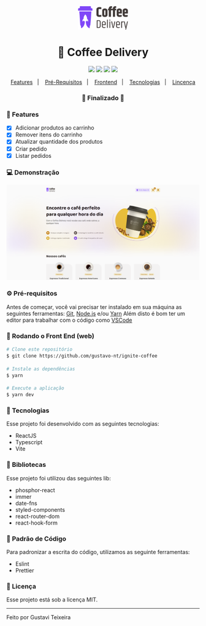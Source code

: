 <p align="center">
  <img src="https://github.com/gustavo-nt/ignite-coffee/blob/master/src/assets/logo.svg" alt="Coffee delivery" width="130"/>
</p>

<h1 align="center">
    🚀 Coffee Delivery
</h1>

<p align="center">
  <img src="https://img.shields.io/badge/react%20version-18.0.1-informational"/>
  <img src="https://img.shields.io/badge/score-10.00-important" />
  <img src="https://img.shields.io/badge/last%20commit-november-blue" />
  <img src="https://img.shields.io/badge/license-MIT-success"/>
</p>

<p align="center">
  <a href="#-features">Features</a>&nbsp;&nbsp;&nbsp;|&nbsp;&nbsp;&nbsp;
  <a href="#-pré-requisitos">Pré-Requisitos</a>&nbsp;&nbsp;&nbsp;|&nbsp;&nbsp;&nbsp;
  <a href="#-rodando-a-aplicação-web">Frontend</a>&nbsp;&nbsp;&nbsp;|&nbsp;&nbsp;&nbsp;
  <a href="#-tecnologias">Tecnologias</a>&nbsp;&nbsp;&nbsp;|&nbsp;&nbsp;&nbsp;
  <a href="#-licença">Lincença</a>
</p>

<h3 align="center"> 
🚧  Finalizado  🚧
</h3>

### 📎 Features

- [x] Adicionar produtos ao carrinho
- [x] Remover itens do carrinho
- [x] Atualizar quantidade dos produtos
- [x] Criar pedido
- [x] Listar pedidos

### 💻 Demonstração
<img src="https://github.com/gustavo-nt/ignite-coffee/blob/master/src/assets/cover.png" alt="Imagem de demonstração" />

### ⚙ Pré-requisitos

Antes de começar, você vai precisar ter instalado em sua máquina as seguintes ferramentas:
[Git](https://git-scm.com), [Node.js](https://nodejs.org/en/) e/ou [Yarn](https://https://yarnpkg.com/) 
Além disto é bom ter um editor para trabalhar com o código como [VSCode](https://code.visualstudio.com/)

### 🎲 Rodando o Front End (web)

```bash
# Clone este repositório
$ git clone https://github.com/gustavo-nt/ignite-coffee

# Instale as dependências
$ yarn

# Execute a aplicação
$ yarn dev
```

### 🚀 Tecnologias

Esse projeto foi desenvolvido com as seguintes tecnologias:

- ReactJS
- Typescript
- Vite

### 📕 Bibliotecas

Esse projeto foi utilizou das seguintes lib:

- phosphor-react
- immer
- date-fns
- styled-components
- react-router-dom
- react-hook-form

###  📘 Padrão de Código

Para padronizar a escrita do código, utilizamos as seguinte ferramentas:

- Eslint
- Prettier

### 📝 Licença

Esse projeto está sob a licença MIT.

<hr/>

Feito por Gustavi Teixeira
